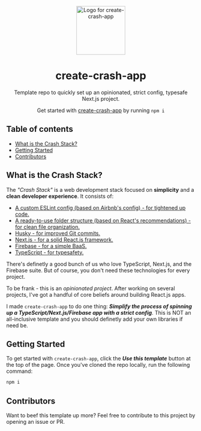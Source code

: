 <p align="center">
  <img src="http://cdn.shopify.com/s/files/1/1061/1924/products/Smirk_Cat_Emoji_grande.png?v=1571606093" width="130" alt="Logo for create-crash-app" />
</p>

<h1 align="center">
  create-crash-app
</h1>

<p align="center">
  Template repo to quickly set up an opinionated, strict config, typesafe Next.js project.
</p>

<p align="center">
  Get started with <a rel="noopener noreferrer" target="_blank" href="https://create-crash-app.vercel.app/">create-crash-app</a> by running <code>npm i</code>
</p>

<h2 id="table-of-contents">Table of contents</h2>

- <a href="#about">What is the Crash Stack?</a>
- <a href="#getting-started">Getting Started</a>
- <a href="#contributors">Contributors</a>

<h2 id="about">What is the Crash Stack?</h2>

The _"Crash Stack"_ is a web development stack focused on **simplicity** and a **clean developer experience**. It consists of: 

- [A custom ESLint config (based on Airbnb's config) - for tightened up code.](https://github.com/iamturns/eslint-config-airbnb-typescript)
- [A ready-to-use folder structure (based on React's recommendations) - for clean file organization.](https://reactjs.org/docs/faq-structure.html)
- [Husky - for improved Git commits.](https://github.com/t3-oss/create-t3-app)
- [Next.js - for a solid React.js framework.](https://nextjs.org)
- [Firebase - for a simple BaaS.](https://firebase.google.com/)
- [TypeScript - for typesafety.](https://typescriptlang.org)

There's definetly a good bunch of us who love TypeScript, Next.js, and the Firebase suite. But of course, you don't need these technologies for every project.

To be frank - this is an _opinionated project_. After working on several projects, I've got a handful of core beliefs around building React.js apps.  

I made `create-crash-app` to do one thing: **_Simplify the process of spinning up a TypeScript/Next.js/Firebase app with a strict config_**. This is NOT an all-inclusive template and you should definetly add your own libraries if need be.

<h2 id="getting-started">Getting Started</h2>

To get started with `create-crash-app`, click the **_Use this template_** button at the top of the page. Once you've cloned the repo locally, run the following command:

```bash
npm i
```

<h2 id="contributors">Contributors</h2>

Want to beef this template up more? Feel free to contribute to this project by opening an issue or PR.
